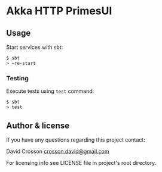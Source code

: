 # Akka HTTP PrimesUI

## Usage

Start services with sbt:

```
$ sbt
> ~re-start
```


### Testing

Execute tests using `test` command:

```
$ sbt
> test
```

## Author & license

If you have any questions regarding this project contact:

David Crosson <crosson.david@gmail.com>

For licensing info see LICENSE file in project's root directory.
